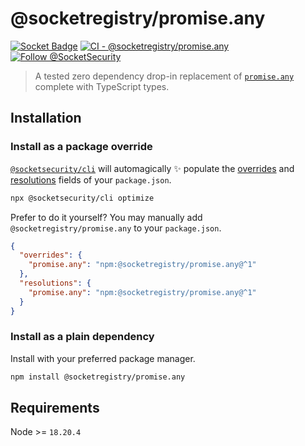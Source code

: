 # @socketregistry/promise.any

[![Socket Badge](https://socket.dev/api/badge/npm/package/@socketregistry/promise.any)](https://socket.dev/npm/package/@socketregistry/promise.any)
[![CI - @socketregistry/promise.any](https://github.com/SocketDev/socket-registry-js/actions/workflows/test.yml/badge.svg)](https://github.com/SocketDev/socket-registry-js/actions/workflows/test.yml)
[![Follow @SocketSecurity](https://img.shields.io/twitter/follow/SocketSecurity?style=social)](https://twitter.com/SocketSecurity)

> A tested zero dependency drop-in replacement of
> [`promise.any`](https://www.npmjs.com/package/promise.any) complete with
> TypeScript types.

## Installation

### Install as a package override

[`@socketsecurity/cli`](https://www.npmjs.com/package/@socketsecurity/cli) will
automagically :sparkles: populate the
[overrides](https://docs.npmjs.com/cli/v9/configuring-npm/package-json#overrides)
and [resolutions](https://yarnpkg.com/configuration/manifest#resolutions) fields
of your `package.json`.

```sh
npx @socketsecurity/cli optimize
```

Prefer to do it yourself? You may manually add `@socketregistry/promise.any` to
your `package.json`.

```json
{
  "overrides": {
    "promise.any": "npm:@socketregistry/promise.any@^1"
  },
  "resolutions": {
    "promise.any": "npm:@socketregistry/promise.any@^1"
  }
}
```

### Install as a plain dependency

Install with your preferred package manager.

```sh
npm install @socketregistry/promise.any
```

## Requirements

Node >= `18.20.4`
